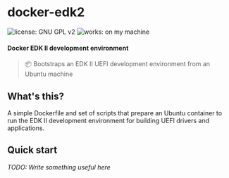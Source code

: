 # docker-edk2
![license: GNU GPL v2](https://img.shields.io/badge/license-GNU_GPL_v2-brightgreen.svg)
![works: on my machine](https://img.shields.io/badge/works-on_my_machine-brightgreen.svg)
#### Docker EDK II development environment
> 📦️ Bootstraps an EDK II UEFI development environment from an Ubuntu machine

## What's this?
A simple Dockerfile and set of scripts that prepare an Ubuntu container to run
the EDK II development environment for building UEFI drivers and applications.

## Quick start
_TODO: Write something useful here_

